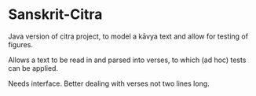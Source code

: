 Sanskrit-Citra
==============

Java version of citra project, to model a kāvya text and allow for testing of figures.

Allows a text to be read in and parsed into verses, to which (ad hoc) tests can be applied.

Needs interface. Better dealing with verses not two lines long.
